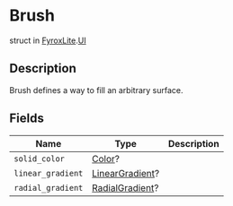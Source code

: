 # Brush
struct in [FyroxLite](../../scripting_api.md).[UI](../UI.md)
## Description
Brush defines a way to fill an arbitrary surface.
## Fields
| Name | Type | Description |
|---|---|---|
| `solid_color` | [Color](../Color/Color.md)? |  |
| `linear_gradient` | [LinearGradient](../UI/LinearGradient.md)? |  |
| `radial_gradient` | [RadialGradient](../UI/RadialGradient.md)? |  |

